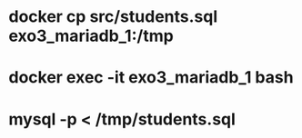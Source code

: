 # docker cp src/students.sql exo3_mariadb_1:/tmp
# docker exec -it exo3_mariadb_1 bash
# mysql -p < /tmp/students.sql